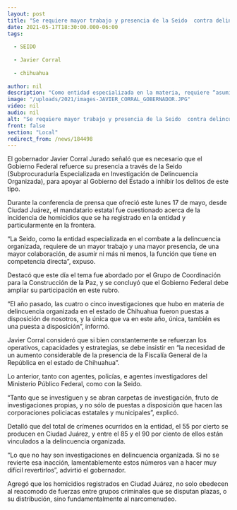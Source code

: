 ```yaml
---
layout: post
title: "Se requiere mayor trabajo y presencia de la Seido  contra delincuencia organizada -  Javier Corral"
date: 2021-05-17T18:30:00.000-06:00
tags:
  
  - SEIDO
  
  - Javier Corral
  
  - chihuahua
  
author: nil
description: "Como entidad especializada en la materia, requiere “asumir ni más ni menos la función que tiene en competencia directa”, señala el Gobernador en conferencia de prensa desde Ciudad Juárez"
image: "/uploads/2021/images-JAVIER_CORRAL_GOBERNADOR.JPG"
video: nil
audio: nil
alt: "Se requiere mayor trabajo y presencia de la Seido  contra delincuencia organizada -  Javier Corral"
front: false
section: "Local"
redirect_from: /news/184498
---
```


El gobernador Javier Corral Jurado señaló que es necesario que el Gobierno Federal refuerce su presencia a través de la Seido (Subprocuraduría Especializada en Investigación de Delincuencia Organizada), para apoyar al Gobierno del Estado a inhibir los delitos de este tipo.

 

Durante la conferencia de prensa que ofreció este lunes 17 de mayo, desde Ciudad Juárez, el mandatario estatal fue cuestionado acerca de la incidencia de homicidios que se ha registrado en la entidad y particularmente en la frontera.

 

“La Seido, como la entidad especializada en el combate a la delincuencia organizada, requiere de un mayor trabajo y una mayor presencia, de una mayor colaboración, de asumir ni más ni menos, la función que tiene en competencia directa”, expuso.

 

Destacó que este día el tema fue abordado por el Grupo de Coordinación para la Construcción de la Paz, y se concluyó que el Gobierno Federal debe ampliar su participación en este rubro.

 

“El año pasado, las cuatro o cinco investigaciones que hubo en materia de delincuencia organizada en el estado de Chihuahua fueron puestas a disposición de nosotros, y la única que va en este año, única, también es una puesta a disposición”, informó.

 

Javier Corral consideró que si bien constantemente se refuerzan los operativos, capacidades y estrategias, se debe insistir en “la necesidad de un aumento considerable de la presencia de la Fiscalía General de la República en el estado de Chihuahua”.

 

Lo anterior, tanto con agentes, policías, e agentes investigadores del Ministerio Público Federal, como con la Seido.

 

“Tanto que se investiguen y se abran carpetas de investigación, fruto de investigaciones propias, y no sólo de puestas a disposición que hacen las corporaciones policiacas estatales y municipales”, explicó.

 

Detalló que del total de crímenes ocurridos en la entidad, el 55 por cierto se producen en Ciudad Juárez, y entre el 85 y el 90 por ciento de ellos están vinculados a la delincuencia organizada.

 

“Lo que no hay son investigaciones en delincuencia organizada. Si no se revierte esa inacción, lamentablemente estos números van a hacer muy difícil revertirlos”, advirtió el gobernador.

 

Agregó que los homicidios registrados en Ciudad Juárez, no solo obedecen al reacomodo de fuerzas entre grupos criminales que se disputan plazas, o su distribución, sino fundamentalmente al narcomenudeo.
